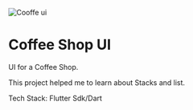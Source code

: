 ![Cooffe ui](https://user-images.githubusercontent.com/37453877/119610406-ce9ebe80-be16-11eb-805f-a313575d8107.jpg)
# Coffee Shop UI

UI for a Coffee Shop.

This project helped me to learn about Stacks and list.

Tech Stack:
Flutter Sdk/Dart
